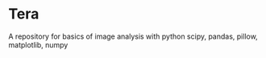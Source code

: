 # Tera
A repository for basics of image analysis with python
scipy, pandas, pillow, matplotlib, numpy
